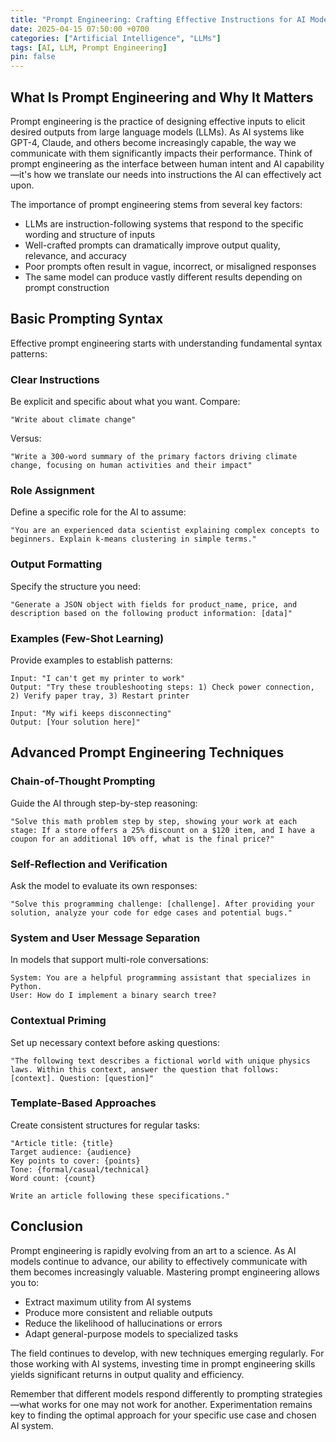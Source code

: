 ```yaml
---
title: "Prompt Engineering: Crafting Effective Instructions for AI Models"
date: 2025-04-15 07:50:00 +0700
categories: ["Artificial Intelligence", "LLMs"]
tags: [AI, LLM, Prompt Engineering]
pin: false
---
```


## What Is Prompt Engineering and Why It Matters

Prompt engineering is the practice of designing effective inputs to elicit desired outputs from large language models (LLMs). As AI systems like GPT-4, Claude, and others become increasingly capable, the way we communicate with them significantly impacts their performance. Think of prompt engineering as the interface between human intent and AI capability—it's how we translate our needs into instructions the AI can effectively act upon.

The importance of prompt engineering stems from several key factors:

- LLMs are instruction-following systems that respond to the specific wording and structure of inputs
- Well-crafted prompts can dramatically improve output quality, relevance, and accuracy
- Poor prompts often result in vague, incorrect, or misaligned responses
- The same model can produce vastly different results depending on prompt construction

## Basic Prompting Syntax

Effective prompt engineering starts with understanding fundamental syntax patterns:

### Clear Instructions

Be explicit and specific about what you want. Compare:

```
"Write about climate change"
```

Versus:

```
"Write a 300-word summary of the primary factors driving climate change, focusing on human activities and their impact"
```

### Role Assignment

Define a specific role for the AI to assume:

```
"You are an experienced data scientist explaining complex concepts to beginners. Explain k-means clustering in simple terms."
```

### Output Formatting

Specify the structure you need:

```
"Generate a JSON object with fields for product_name, price, and description based on the following product information: [data]"
```

### Examples (Few-Shot Learning)

Provide examples to establish patterns:

```
Input: "I can't get my printer to work"
Output: "Try these troubleshooting steps: 1) Check power connection, 2) Verify paper tray, 3) Restart printer

Input: "My wifi keeps disconnecting"
Output: [Your solution here]"
```

## Advanced Prompt Engineering Techniques

### Chain-of-Thought Prompting

Guide the AI through step-by-step reasoning:

```
"Solve this math problem step by step, showing your work at each stage: If a store offers a 25% discount on a $120 item, and I have a coupon for an additional 10% off, what is the final price?"
```

### Self-Reflection and Verification

Ask the model to evaluate its own responses:

```
"Solve this programming challenge: [challenge]. After providing your solution, analyze your code for edge cases and potential bugs."
```

### System and User Message Separation

In models that support multi-role conversations:

```
System: You are a helpful programming assistant that specializes in Python.
User: How do I implement a binary search tree?
```

### Contextual Priming

Set up necessary context before asking questions:

```
"The following text describes a fictional world with unique physics laws. Within this context, answer the question that follows: [context]. Question: [question]"
```

### Template-Based Approaches

Create consistent structures for regular tasks:

```
"Article title: {title}
Target audience: {audience}
Key points to cover: {points}
Tone: {formal/casual/technical}
Word count: {count}

Write an article following these specifications."
```

## Conclusion

Prompt engineering is rapidly evolving from an art to a science. As AI models continue to advance, our ability to effectively communicate with them becomes increasingly valuable. Mastering prompt engineering allows you to:

- Extract maximum utility from AI systems
- Produce more consistent and reliable outputs
- Reduce the likelihood of hallucinations or errors
- Adapt general-purpose models to specialized tasks

The field continues to develop, with new techniques emerging regularly. For those working with AI systems, investing time in prompt engineering skills yields significant returns in output quality and efficiency.

Remember that different models respond differently to prompting strategies—what works for one may not work for another. Experimentation remains key to finding the optimal approach for your specific use case and chosen AI system.

